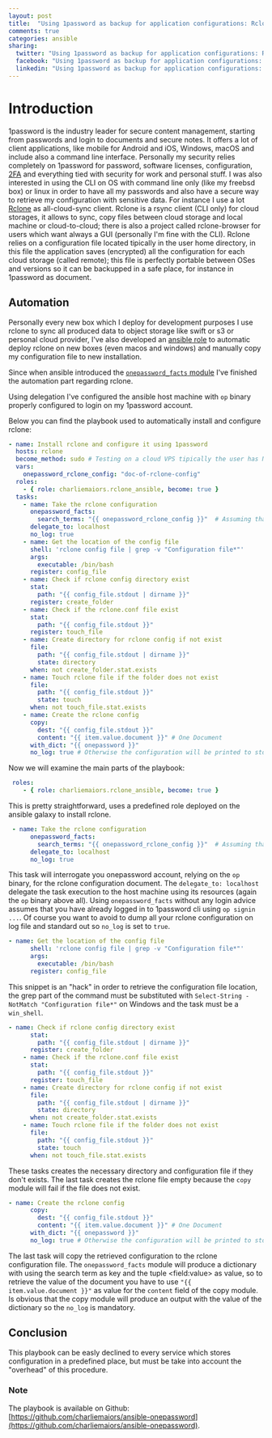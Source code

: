 ```yaml
---
layout: post
title:  "Using 1password as backup for application configurations: Rclone"
comments: true
categories: ansible
sharing:
  twitter: "Using 1password as backup for application configurations: Rclone"
  facebook: "Using 1password as backup for application configurations: Rclone"
  linkedin: "Using 1password as backup for application configurations: Rclone"
---
```


# Introduction

1password is the industry leader for secure content management, starting from passwords and login to documents and secure notes. It offers a lot of client applications, like mobile for Android and iOS, Windows, macOS and include also a command line interface. Personally my security relies completely on 1password for password, software licenses, configuration, [2FA](https://www.wikiwand.com/en/Multi-factor_authentication) and everything tied with security for work and personal stuff.
I was also interested in using the CLI on OS with command line only (like my freebsd box) or linux in order to have all my passwords and also have a secure way to retrieve my configuration with sensitive data. For instance I use a lot [Rclone](https://rclone.org/) as all-cloud-sync client. Rclone is a rsync client (CLI only) for cloud storages, it allows to sync, copy files between cloud storage and local machine or cloud-to-cloud; there is also a project called rclone-browser for users which want always a GUI (personally I'm fine with the CLI).
Rclone relies on a configuration file located tipically in the user home directory, in this file the application saves (encrypted) all the configuration for each cloud storage (called remote); this file is perfectly portable between OSes and versions so it can be backupped in a safe place, for instance in 1password as document.

## Automation 

Personally every new box which I deploy for development purposes I use rclone to sync all produced data to object storage like swift or s3 or personal cloud provider, I've also developed an [ansible role](https://galaxy.ansible.com/charliemaiors/rclone-ansible) to automatic deploy rclone on new boxes (even macos and windows) and manually copy my configuration file to new installation.

Since when ansible introduced the [```onepassword_facts``` module](https://docs.ansible.com/ansible/latest/modules/onepassword_facts_module.html) I've finished the automation part regarding rclone.

Using delegation I've configured the ansible host machine with ```op``` binary properly configured to login on my 1password account.

Below you can find the playbook used to automatically install and configure rclone:

```yaml
- name: Install rclone and configure it using 1password
  hosts: rclone
  become_method: sudo # Testing on a cloud VPS tipically the user has NOPASSWD for sudo
  vars:
    onepassword_rclone_config: "doc-of-rclone-config"
  roles:
    - { role: charliemaiors.rclone_ansible, become: true }
  tasks:
    - name: Take the rclone configuration
      onepassword_facts:
        search_terms: "{{ onepassword_rclone_config }}"  # Assuming that you have already run op signin...
      delegate_to: localhost
      no_log: true
    - name: Get the location of the config file
      shell: 'rclone config file | grep -v "Configuration file*"'
      args:
        executable: /bin/bash
      register: config_file
    - name: Check if rclone config directory exist
      stat:
        path: "{{ config_file.stdout | dirname }}"
      register: create_folder
    - name: Check if the rclone.conf file exist
      stat:
        path: "{{ config_file.stdout }}"
      register: touch_file
    - name: Create directory for rclone config if not exist
      file:
        path: "{{ config_file.stdout | dirname }}"
        state: directory
      when: not create_folder.stat.exists
    - name: Touch rclone file if the folder does not exist
      file:
        path: "{{ config_file.stdout }}"
        state: touch
      when: not touch_file.stat.exists
    - name: Create the rclone config
      copy:
        dest: "{{ config_file.stdout }}"
        content: "{{ item.value.document }}" # One Document
      with_dict: "{{ onepassword }}"
      no_log: true # Otherwise the configuration will be printed to stdout
```
Now we will examine the main parts of the playbook:

```yaml
 roles:
    - { role: charliemaiors.rclone_ansible, become: true }
```

This is pretty straightforward, uses a predefined role deployed on the ansible galaxy to install rclone.

```yaml
 - name: Take the rclone configuration
      onepassword_facts:
        search_terms: "{{ onepassword_rclone_config }}"  # Assuming that you have already run op signin...
      delegate_to: localhost
      no_log: true
```

This task will interrogate you onepassword account, relying on the ```op``` binary, for the rclone configuration document. The ```delegate_to: localhost``` delegate the task execution to the host machine using its resources (again the ```op``` binary above all).
Using ```onepassword_facts``` without any login advice assumes that you have already logged in to 1password cli using ```op signin ...```. Of course you want to avoid to dump all your rclone configuration on log file and standard out so ```no_log``` is set to ```true```.

```yaml
- name: Get the location of the config file
      shell: 'rclone config file | grep -v "Configuration file*"'
      args:
        executable: /bin/bash
      register: config_file
```
This snippet is an "hack" in order to retrieve the configuration file location, the grep part of the command must be substituted with ```Select-String -NotMatch "Configuration file*"``` on Windows and the task must be a ```win_shell```.

```yaml
- name: Check if rclone config directory exist
      stat:
        path: "{{ config_file.stdout | dirname }}"
      register: create_folder
    - name: Check if the rclone.conf file exist
      stat:
        path: "{{ config_file.stdout }}"
      register: touch_file
    - name: Create directory for rclone config if not exist
      file:
        path: "{{ config_file.stdout | dirname }}"
        state: directory
      when: not create_folder.stat.exists
    - name: Touch rclone file if the folder does not exist
      file:
        path: "{{ config_file.stdout }}"
        state: touch
      when: not touch_file.stat.exists
```

These tasks creates the necessary directory and configuration file if they don't exists. The last task creates the rclone file empty because the ```copy``` module will fail if the file does not exist.

```yaml
- name: Create the rclone config
      copy:
        dest: "{{ config_file.stdout }}"
        content: "{{ item.value.document }}" # One Document
      with_dict: "{{ onepassword }}"
      no_log: true # Otherwise the configuration will be printed to stdout
```

The last task will copy the retrieved configuration to the rclone configuration file. The ```onepassword_facts``` module will produce a dictionary with using the search term as key and the tuple \<field:value\> as value, so to retrieve the value of the document you have to use ```"{{ item.value.document }}"``` as value for the ```content``` field of the copy module. Is obvious that the copy module will produce an output with the value of the dictionary so the ```no_log``` is mandatory.

## Conclusion

This playbook can be easly declined to every service which stores configuration in a predefined place, but must be take into account the "overhead" of this procedure.

### Note

The playbook is available on Github: [https://github.com/charliemaiors/ansible-onepassword](https://github.com/charliemaiors/ansible-onepassword).